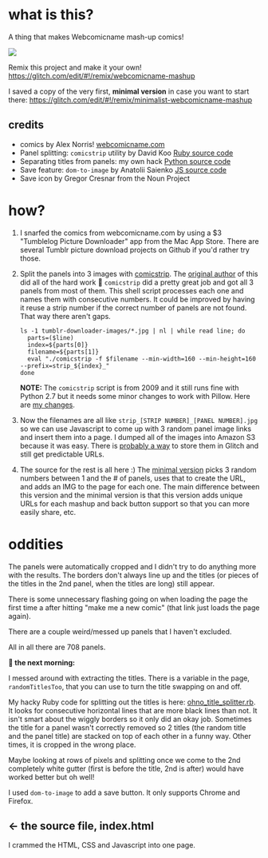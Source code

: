 # what is this?

A thing that makes Webcomicname mash-up comics!

<a href="https://twitter.com/dorrismccomics/status/956575861523787783"><img src="https://cdn.glitch.com/13424d29-dc63-462f-8bdb-213dd069d44b%2FScreen%20Shot%202018-01-25%20at%204.47.23%20PM.png?1516916854332" /></a>


Remix this project and make it your own! 
<a href="https://glitch.com/edit/#!/remix/webcomicname-mashup">https://glitch.com/edit/#!/remix/webcomicname-mashup</a>

I saved a copy of the very first, <strong>minimal version</strong> in case you want to start there: 
<a href="https://glitch.com/edit/#!/remix/minimalist-webcomicname-mashup">https://glitch.com/edit/#!/remix/minimalist-webcomicname-mashup</a>



## credits

* comics by Alex Norris! <a href="http://webcomicname.com/">webcomicname.com</a>
* Panel splitting: `comicstrip` utility by  David Koo <a href="https://github.com/caseyf/webcomicname-mashup/blob/master/scripts/comicstrip">Ruby source code</a>
* Separating titles from panels: my own hack <a href="https://github.com/caseyf/webcomicname-mashup/blob/master/scripts/ohno_title_splitter.rb">Python source code</a>
* Save feature: `dom-to-image` by Anatolii Saienko <a href="https://github.com/tsayen/dom-to-image">JS source code</a>
* Save icon by Gregor Cresnar from the Noun Project


# how?

1. I snarfed the comics from webcomicname.com by using a $3 "Tumblelog Picture Downloader" app from the Mac App Store. There are several Tumblr picture download projects on Github if you'd rather try those.
2. Split the panels into 3 images with <a href="http://bazaar.launchpad.net/~kpublicmail/comicstrip/devel/view/head:/comicstrip">comicstrip</a>.  The <a href="https://code.launchpad.net/~kpublicmail">original author</a> of this did all of the hard work 👏 `comicstrip` did a pretty great job and got all 3 panels from most of them. This shell script processes each one and names them with consecutive numbers. It could be improved by having it reuse a strip number if the correct number of panels are not found. That way there aren't gaps.

    ```
    ls -1 tumblr-downloader-images/*.jpg | nl | while read line; do
      parts=($line)
      index=${parts[0]}
      filename=${parts[1]}
      eval "./comicstrip -f $filename --min-width=160 --min-height=160 --prefix=strip_${index}_"
    done
    ```
    
    **NOTE:** The `comicstrip` script is from 2009 and it still runs fine  with Python 2.7 but it needs some minor changes to work with Pillow. Here are <a href="https://github.com/caseyf/webcomicname-mashup/commit/c1712cb9f282503beaedf2ad3be7bcaefbe441e9">my changes</a>.
  
  3. Now the filenames are all like `strip_[STRIP NUMBER]_[PANEL NUMBER].jpg` so  we can use Javascript to come up with 3 random panel image links and insert them into a page.   I dumped all of the images into Amazon S3 because it was easy. There is <a href="https://support.glitch.com/t/easier-way-to-reference-assets/394">probably a way</a> to store them in Glitch and still get predictable URLs.

4. The source for the rest is all here :) The <a href="https://glitch.com/edit/#!/remix/minimalist-webcomicname-mashup">minimal version</a> picks 3 random numbers between 1 and the # of panels, uses that to create the URL, and adds an IMG to the page for each one.  The main difference between this version and the minimal version is that this version adds unique URLs for each mashup  and back button support so that you can more easily share, etc.

# oddities

The panels were automatically cropped and I didn't try to do anything more with the results. The borders don't always line up and the titles (or pieces of the titles in the 2nd panel, when the titles are long) still appear.

There is some unnecessary flashing going on when loading the page the first time a after hitting "make me a new comic" (that link just loads the page again).

There are a couple weird/messed up panels that I haven't excluded.

All in all there are 708 panels.


**🌅 the next morning:**

I messed around with extracting the titles. There is a variable in the page, `randomTitlesToo`, that you can use to turn the title swapping on and off. 

My hacky Ruby code for splitting out the titles is here: <a href="https://github.com/caseyf/webcomicname-mashup/blob/master/scripts/ohno_title_splitter.rb">ohno_title_splitter.rb</a>. It looks for consecutive horizontal lines that are more black lines than not. It isn't smart about the wiggly borders so it only did an okay job. Sometimes the title for a panel wasn't correctly removed so 2 titles (the random title and the panel title) are stacked on top of each other in a funny way. Other times, it is cropped in the wrong place.

Maybe looking at rows of pixels and splitting once we come to the 2nd completely white gutter (first is before the title, 2nd is after) would have worked better but oh well!

I used `dom-to-image` to add a save button. It only supports Chrome and Firefox.

## ← the source file, index.html

I crammed the HTML, CSS and Javascript into one page.

